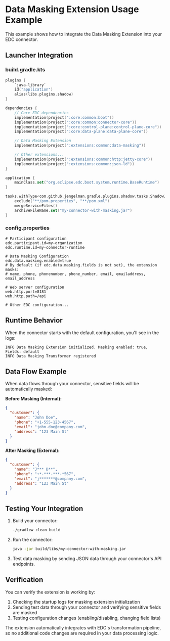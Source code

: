 # Data Masking Extension Usage Example

This example shows how to integrate the Data Masking Extension into your EDC connector.

## Launcher Integration

### build.gradle.kts

```kotlin
plugins {
    `java-library`
    id("application")
    alias(libs.plugins.shadow)
}

dependencies {
    // Core EDC dependencies
    implementation(project(":core:common:boot"))
    implementation(project(":core:common:connector-core"))
    implementation(project(":core:control-plane:control-plane-core"))
    implementation(project(":core:data-plane:data-plane-core"))

    // Data Masking Extension
    implementation(project(":extensions:common:data-masking"))

    // Other extensions...
    implementation(project(":extensions:common:http:jetty-core"))
    implementation(project(":extensions:common:json-ld"))
}

application {
    mainClass.set("org.eclipse.edc.boot.system.runtime.BaseRuntime")
}

tasks.withType<com.github.jengelman.gradle.plugins.shadow.tasks.ShadowJar> {
    exclude("**/pom.properties", "**/pom.xml")
    mergeServiceFiles()
    archiveFileName.set("my-connector-with-masking.jar")
}
```

### config.properties

```properties
# Participant configuration
edc.participant.id=my-organization
edc.runtime.id=my-connector-runtime

# Data Masking Configuration
edc.data.masking.enabled=true
# By default (if edc.data.masking.fields is not set), the extension masks:
# name, phone, phonenumber, phone_number, email, emailaddress, email_address

# Web server configuration
web.http.port=8181
web.http.path=/api

# Other EDC configuration...
```

## Runtime Behavior

When the connector starts with the default configuration, you'll see in the logs:

```
INFO Data Masking Extension initialized. Masking enabled: true, Fields: default
INFO Data Masking Transformer registered
```

## Data Flow Example

When data flows through your connector, sensitive fields will be automatically masked:

**Before Masking (Internal):**

```json
{
  "customer": {
    "name": "John Doe",
    "phone": "+1-555-123-4567",
    "email": "john.doe@company.com",
    "address": "123 Main St"
  }
}
```

**After Masking (External):**

```json
{
  "customer": {
    "name": "J*** D**",
    "phone": "+*-***-***-*567",
    "email": "j*******@company.com",
    "address": "123 Main St"
  }
}
```

## Testing Your Integration

1. Build your connector:

   ```bash
   ./gradlew clean build
   ```

2. Run the connector:

   ```bash
   java -jar build/libs/my-connector-with-masking.jar
   ```

3. Test data masking by sending JSON data through your connector's API endpoints.

## Verification

You can verify the extension is working by:

1. Checking the startup logs for masking extension initialization
2. Sending test data through your connector and verifying sensitive fields are masked
3. Testing configuration changes (enabling/disabling, changing field lists)

The extension automatically integrates with EDC's transformation pipeline, so no additional code changes are required in your data processing logic.
